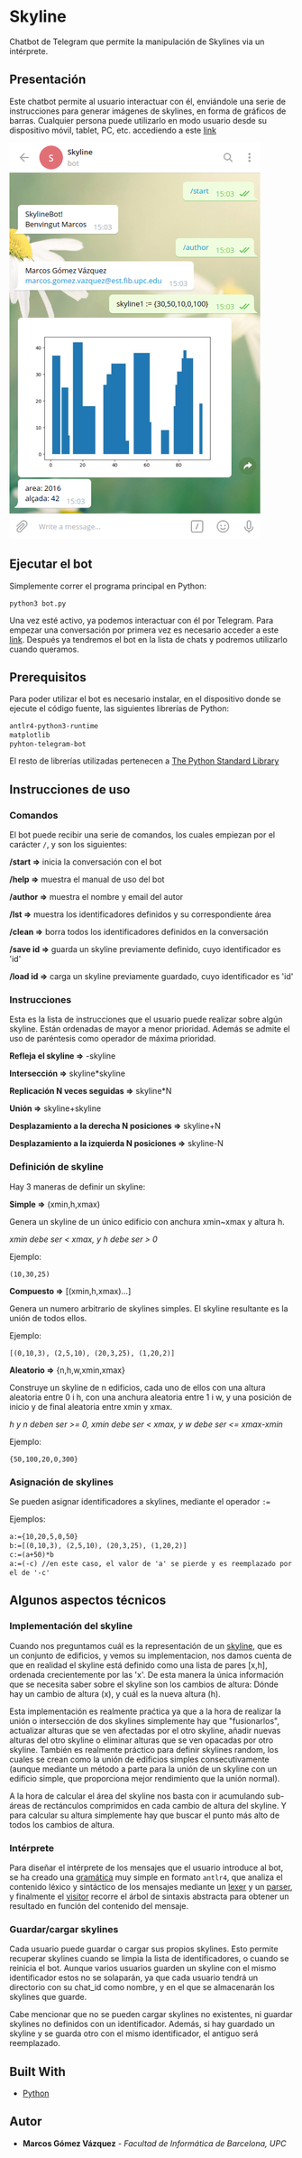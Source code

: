 # Skyline

Chatbot de Telegram que permite la manipulación de Skylines via un intérprete.

## Presentación

Este chatbot permite al usuario interactuar con él, enviándole una serie de instrucciones para generar imágenes de skylines, en forma de gráficos de barras. Cualquier persona puede utilizarlo en modo usuario desde su dispositivo móvil, tablet, PC, etc. accediendo a este [link](http://t.me/skyline_marcos_bot)

![Ejemplo de chat](ejemplo_chat.png)

## Ejecutar el bot

Simplemente correr el programa principal en Python:
```
python3 bot.py
```
Una vez esté activo, ya podemos interactuar con él por Telegram. Para empezar una conversación por primera vez es necesario acceder a este [link](http://t.me/skyline_marcos_bot). Después ya tendremos el bot en la lista de chats y podremos utilizarlo cuando queramos.

## Prerequisitos

Para poder utilizar el bot es necesario instalar, en el dispositivo donde se ejecute el código fuente, las siguientes librerías de Python:

```
antlr4-python3-runtime
matplotlib
pyhton-telegram-bot
```
El resto de librerías utilizadas pertenecen a [The Python Standard Library](https://docs.python.org/3/library/)

## Instrucciones de uso

### Comandos

El bot puede recibir una serie de comandos, los cuales empiezan por el carácter `/`, y son los siguientes:


  **/start   =>** inicia la conversación con el bot

  **/help    =>** muestra el manual de uso del bot

  **/author  =>** muestra el nombre y email del autor

  **/lst     =>** muestra los identificadores definidos y su correspondiente área

  **/clean   =>** borra todos los identificadores definidos en la conversación

  **/save id =>** guarda un skyline previamente definido, cuyo identificador es 'id'

  **/load id =>** carga un skyline previamente guardado, cuyo identificador es 'id'


### Instrucciones

Esta es la lista de instrucciones que el usuario puede realizar sobre algún skyline. Están ordenadas de mayor a menor prioridad.
Además se admite el uso de paréntesis como operador de máxima prioridad.

  **Refleja el skyline =>** -skyline

  **Intersección =>** skyline\*skyline

  **Replicación N veces seguidas =>** skyline\*N

  **Unión =>** skyline+skyline

  **Desplazamiento a la derecha N posiciones =>** skyline+N

  **Desplazamiento a la izquierda N posiciones =>** skyline-N

### Definición de skyline

Hay 3 maneras de definir un skyline:

**Simple =>** (xmin,h,xmax)

Genera un skyline de un único edificio con anchura xmin~xmax y altura h.

*xmin debe ser < xmax, y h debe ser > 0*

Ejemplo:

```
(10,30,25)
```

**Compuesto =>** [(xmin,h,xmax)...]

Genera un numero arbitrario de skylines simples. El skyline resultante es la unión de todos ellos.

Ejemplo:

```
[(0,10,3), (2,5,10), (20,3,25), (1,20,2)]
```

**Aleatorio =>** {n,h,w,xmin,xmax}

Construye un skyline de n edificios, cada uno de ellos con una altura aleatoria entre 0 i h, con una anchura aleatoria entre 1 i w, y una posición de inicio y de final aleatoria entre xmin y xmax.

*h y n deben ser >= 0, xmin debe ser < xmax, y w debe ser <= xmax-xmin*

Ejemplo:

```
{50,100,20,0,300}
```

### Asignación de skylines
Se pueden asignar identificadores a skylines, mediante el operador `:=`

Ejemplos:

```
a:={10,20,5,0,50}
b:=[(0,10,3), (2,5,10), (20,3,25), (1,20,2)]
c:=(a+50)*b
a:=(-c) //en este caso, el valor de 'a' se pierde y es reemplazado por el de '-c'
```

## Algunos aspectos técnicos

### Implementación del skyline

Cuando nos preguntamos cuál es la representación de un [skyline](skyline.py), que es un conjunto de edificios, y vemos su implementacion, nos damos cuenta de que en realidad el skyline está definido como una lista de pares [x,h], ordenada crecientemente por las 'x'. De esta manera la única información que se necesita saber sobre el skyline son los cambios de altura: Dónde hay un cambio de altura (x), y cuál es la nueva altura (h).

Esta implementación es realmente praćtica ya que a la hora de realizar la unión o intersección de dos skylines simplemente hay que "fusionarlos", actualizar alturas que se ven afectadas por el otro skyline, añadir nuevas alturas del otro skyline o eliminar alturas que se ven opacadas por otro skyline. También es realmente práctico para definir skylines random, los cuales se crean como la unión de edificios simples consecutivamente (aunque mediante un método a parte para la unión de un skyline con un edificio simple, que proporciona mejor rendimiento que la unión normal).

A la hora de calcular el área del skyline nos basta con ir acumulando sub-áreas de rectánculos comprimidos en cada cambio de altura del skyline. Y para calcular su altura simplemente hay que buscar el punto más alto de todos los cambios de altura.

### Intérprete

Para diseñar el intérprete de los mensajes que el usuario introduce al bot, se ha creado una [gramática](cl/Skyline.g) muy simple en formato `antlr4`, que analiza el contenido léxico y sintáctico de los mensajes mediante un [lexer](cl/SkylineLexer.py) y un [parser](cl/SkylineParser.py), y finalmente el [visitor](cl/SkylineVisitor.py) recorre el árbol de sintaxis abstracta para obtener un resultado en función del contenido del mensaje.

### Guardar/cargar skylines

Cada usuario puede guardar o cargar sus propios skylines. Esto permite recuperar skylines cuando se limpia la lista de identificadores, o cuando se reinicia el bot. Aunque varios usuarios guarden un skyline con el mismo identificador estos no se solaparán, ya que cada usuario tendrá un directorio con su chat_id como nombre, y en el que se almacenarán los skylines que guarde.

Cabe mencionar que no se pueden cargar skylines no existentes, ni guardar skylines no definidos con un identificador. Además, si hay guardado un skyline y se guarda otro con el mismo identificador, el antiguo será reemplazado.

## Built With

* [Python](https://www.python.org/)

## Autor

* **Marcos Gómez Vázquez** - *Facultad de Informática de Barcelona, UPC*
